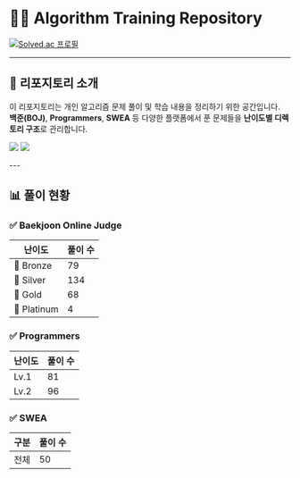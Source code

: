 # 🧑‍💻 Algorithm Training Repository

[![Solved.ac 프로필](http://mazassumnida.wtf/api/v2/generate_badge?boj=dnjs3023)](https://solved.ac/dnjs3023)

---
## 📌 리포지토리 소개
이 리포지토리는 개인 알고리즘 문제 풀이 및 학습 내용을 정리하기 위한 공간입니다.  
**백준(BOJ)**, **Programmers**, **SWEA** 등 다양한 플랫폼에서 푼 문제들을 **난이도별 디렉토리 구조**로 관리합니다.  
<p>
<img src="https://img.shields.io/badge/C++-00599C?style=for-the-badge&logo=cplusplus&logoColor=white">
<img src="https://img.shields.io/badge/JAVA-007396?style=for-the-badge&logo=OpenJDK&logoColor=white">
</p>
---

## 📊 풀이 현황

### ✅ Baekjoon Online Judge

| 난이도         | 풀이 수 |
| ----------- | ---- |
| 🥉 Bronze   | 79    |
| 🥈 Silver   | 134    |
| 🥇 Gold     | 68    |
| 💎 Platinum | 4    |

### ✅ Programmers

| 난이도  | 풀이 수 |
| ---- | ---- |
| Lv.1 | 81    |
| Lv.2 | 96    |

### ✅ SWEA

| 구분 | 풀이 수 |
| -- | ---- |
| 전체 | 50    |
